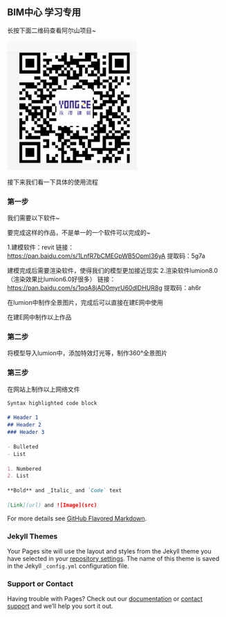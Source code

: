 ## BIM中心 学习专用

长按下面二维码查看阿尔山项目~

<img src="meiti/erweima.jpg" width="300" height="300" />

接下来我们看一下具体的使用流程
### 第一步

我们需要以下软件~

要完成这样的作品，不是单一的一个软件可以完成的~

1.建模软件：revit
链接：https://pan.baidu.com/s/1LnfR7bCMEGpWB5OpmI36yA 
提取码：5g7a

建模完成后需要渲染软件，使得我们的模型更加接近现实
2.渲染软件lumion8.0（渲染效果比lumion6.0好很多）
链接：https://pan.baidu.com/s/1qqA8jAD0myrU60dlDHUR8g 
提取码：ah6r

在lumion中制作全景图片，完成后可以直接在建E网中使用

在建E网中制作以上作品

### 第二步

将模型导入lumion中，添加特效灯光等，制作360°全景图片

### 第三步

在网站上制作以上网络文件

```markdown
Syntax highlighted code block

# Header 1
## Header 2
### Header 3

- Bulleted
- List

1. Numbered
2. List

**Bold** and _Italic_ and `Code` text

[Link](url) and ![Image](src)
```

For more details see [GitHub Flavored Markdown](https://guides.github.com/features/mastering-markdown/).

### Jekyll Themes

Your Pages site will use the layout and styles from the Jekyll theme you have selected in your [repository settings](https://github.com/YanQimeng/QMBIM/settings). The name of this theme is saved in the Jekyll `_config.yml` configuration file.

### Support or Contact

Having trouble with Pages? Check out our [documentation](https://help.github.com/categories/github-pages-basics/) or [contact support](https://github.com/contact) and we’ll help you sort it out.
